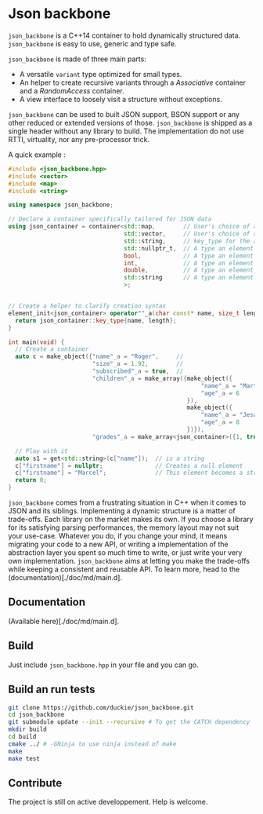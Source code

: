 Json backbone
==================

`json_backbone` is a C++14 container to hold dynamically structured data. `json_backbone` is easy to use, generic and type safe.

`json_backbone` is made of three main parts:
* A versatile `variant` type optimized for small types.
* An helper to create recursive variants through a *Associative* container and a *RandomAccess* container.
* A view interface to loosely visit a structure without exceptions.

`json_backbone` can be used to built JSON support, BSON support or any other reduced or extended versions of those. `json_backbone` is shipped as a single header without any library to build. The implementation do not use RTTI, virtuality, nor any pre-processor trick.

A quick example :

```c++
#include <json_backbone.hpp>
#include <vector>
#include <map>
#include <string>

using namespace json_backbone;

// Declare a container specifically tailored for JSON data
using json_container = container<std::map,        // User's choice of associative container
                                 std::vector,     // User's choice of random access container
                                 std::string,     // key_type for the associative container
                                 std::nullptr_t,  // A type an element could take
                                 bool,            // A type an element could take
                                 int,             // A type an element could take
                                 double,          // A type an element could take
                                 std::string      // A type an element could take
                                 >;


// Create a helper to clarify creation syntax
element_init<json_container> operator""_a(char const* name, size_t length) {
  return json_container::key_type{name, length};
}

int main(void) {
  // Create a container
  auto c = make_object({"name"_a = "Roger",     //
                        "size"_a = 1.92,        //
                        "subscribed"_a = true,  //
                        "children"_a = make_array({make_object({
                                                       "name"_a = "Martha",  //
                                                       "age"_a = 6           //
                                                   }),
                                                   make_object({
                                                       "name"_a = "Jesabelle",  //
                                                       "age"_a = 8              //
                                                   })}),
                        "grades"_a = make_array<json_container>({1, true, "Ole"})});

  // Play with it
  auto s1 = get<std::string>(c["name"]);  // is a string
  c["firstname"] = nullptr;               // Creates a null element
  c["firstname"] = "Marcel";              // This element becomes a string
  return 0;
}
```

`json_backbone` comes from a frustrating situation in C++ when it comes to JSON and its siblings. Implementing a dynamic structure is a matter of trade-offs. Each library on the market makes its own. If you choose a library for its satisfying parsing performances, the memory layout may not suit your use-case. Whatever you do, if you change your mind, it means migrating your code to a new API, or writing a implementation of the abstraction layer you spent so much time to write, or just write your very own implementation. `json_backbone` aims at letting you make the trade-offs while keeping a consistent and reusable API. To learn more, head to the (documentation)[./doc/md/main.d].

## Documentation

(Available here)[./doc/md/main.d].

## Build

Just include `json_backbone.hpp` in your file and you can go.

## Build an run tests

```bash
git clone https://github.com/duckie/json_backbone.git
cd json_backbone
git submodule update --init --recursive # To get the CATCH dependency
mkdir build
cd build
cmake ../ # -GNinja to use ninja instead of make
make
make test
``` 

## Contribute

The project is still on active developpement. Help is welcome.
